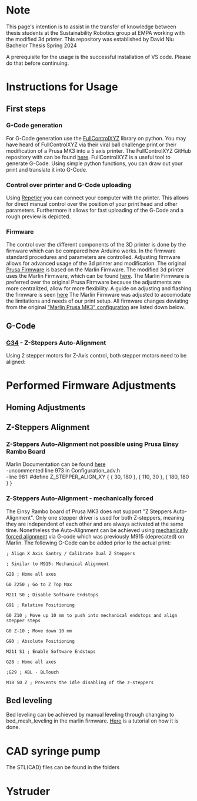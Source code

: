 # Note
This page's intention is to assist in the transfer of knowledge between thesis students at the Sustainability Robotics group at EMPA working with the modified 3d printer.
This repository was established by David Niu Bachelor Thesis Spring 2024

A prerequisite for the usage is the successful installation of VS code. Please do that before continuing.




# Instructions for Usage



## First steps
### G-Code generation 
For G-Code generation use the [FullControlXYZ](https://fullcontrol.xyz/) library on python. You may have heard of FullControlXYZ via their viral ball challenge print or their modification of a Prusa MK3 into a 5 axis printer. The FullControlXYZ GitHub repository with can be found [here](https://github.com/FullControlXYZ/fullcontrol). FullControlXYZ is a useful tool to generate G-Code. Using simple python functions, you can draw out your print and translate it into G-Code.
### Control over printer and G-Code uploading
Using [Repetier](https://www.repetier.com/) you can connect your computer with the printer. This allows for direct manual control over the position of your print head and other parameters. Furthermore it allows for fast uploading of the G-Code and a rough preview is depicted.

### Firmware
The control over the different components of the 3D printer is done by the firmware which can be compared how Arduino works. In the firmware standard procedures and parameters are controlled. Adjusting firmware allows for advanced usage of the 3d printer and modification. The original [Prusa Firmware](https://github.com/prusa3d/Prusa-Firmware) is based on the Marlin Firmware. The modified 3d printer uses the Marlin Firmware, which can be found [here](https://marlinfw.org/). The Marlin Firmware is preferred over the original Prusa Firmware because the adjustments are more centralized, allow for more flexibility. A guide on adjusting and flashing the firmware is seen [here](https://youtu.be/eq_ygvHF29I?si=oBdEPBt3eG3QWW10.)
The Marlin Firmware was adjusted to accomodate the limitations and needs of our print setup. All firmware changes deviating from the original ["Marlin Prusa MK3" configuration](https://github.com/MarlinFirmware/Configurations) are listed down below.


## G-Code
### [G34](https://marlinfw.org/docs/gcode/G034-zsaa.html) - Z-Steppers Auto-Alignment
Using 2 stepper motors for Z-Axis control, both stepper motors need to be aligned:





# Performed Firmware Adjustments
## Homing Adjustments


## Z-Steppers Alignment

### Z-Steppers Auto-Alignment **not possible using Prusa Einsy Rambo Board**
Marlin Documentation can be found [here](https://marlinfw.org/docs/configuration/configuration.html#z-steppers-auto-alignment)  
-uncommented line 973 in Configuration_adv.h  
-line 981: #define Z_STEPPER_ALIGN_XY { {  30, 180 }, { 110,  30 }, { 180, 180 } }
### Z-Steppers Auto-Alignment - mechanically forced
The Einsy Rambo board of Prusa MK3 does not support "Z Steppers Auto-Alignment". Only one stepper driver is used for both Z-steppers, meaning they are independent of each other and are always activated at the same time.
Nonetheless the Auto-Alignment can be achieved using [mechanically forced alignment](https://www.reddit.com/r/ender3v2/comments/oy0sct/comment/h7pttyc/?utm_source=share&utm_medium=web2x&context=3) via G-code which was previously M915 (deprecated) on Marlin. The following G-Code can be added prior to the actual print:

```
; Align X Axis Gantry / Calibrate Dual Z Steppers

; Similar to M915: Mechanical Alignment

G28 ; Home all axes

G0 Z250 ; Go to Z Top Max

M211 S0 ; Disable Software Endstops

G91 ; Relative Positioning

G0 Z10 ; Move up 10 mm to push into mechanical endstops and align stepper steps

G0 Z-10 ; Move down 10 mm

G90 ; Absolute Positioning

M211 S1 ; Enable Software Endstops

G28 ; Home all axes

;G29 ; ABL - BLTouch

M18 S0 Z ; Prevents the idle disabling of the z-steppers
```

## Bed leveling
Bed leveling can be achieved by manual leveling through changing to bed_mesh_leveling in the marlin firmware. [Here](https://all3dp.com/2/mesh-bed-leveling-all-you-need-to-know/) is a tutorial on how it is done.

# CAD syringe pump
The STL(CAD) files can be found in the folders




# Ystruder
